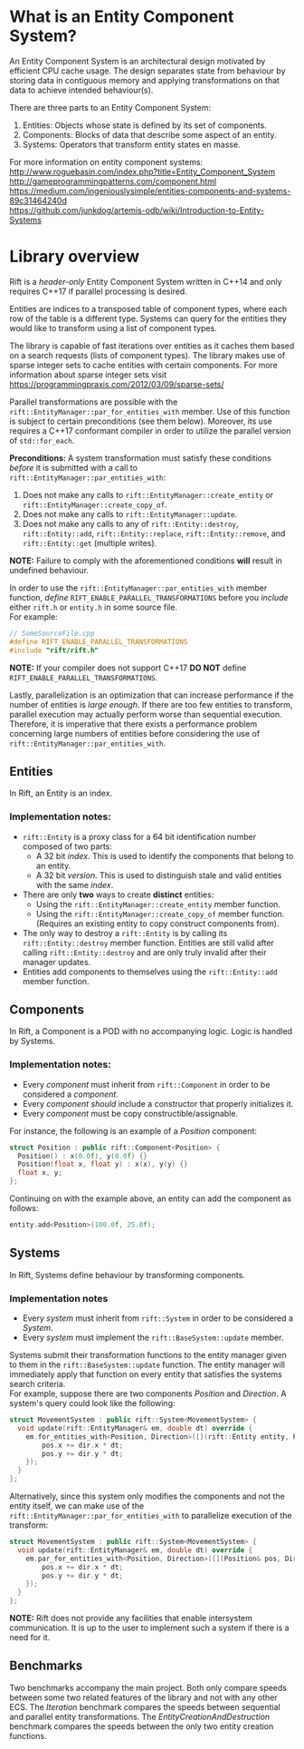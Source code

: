 # What is an Entity Component System?
An Entity Component System is an architectural design motivated by efficient CPU cache usage. The design separates state from behaviour by storing data in contiguous memory and applying transformations on that data to achieve intended behaviour(s).

There are three parts to an Entity Component System:
1. Entities:   Objects whose state is defined by its set of components.
1. Components: Blocks of data that describe some aspect of an entity.
1. Systems:    Operators that transform entity states en masse.

For more information on entity component systems:   
http://www.roguebasin.com/index.php?title=Entity_Component_System  
http://gameprogrammingpatterns.com/component.html   
https://medium.com/ingeniouslysimple/entities-components-and-systems-89c31464240d  
https://github.com/junkdog/artemis-odb/wiki/Introduction-to-Entity-Systems   

# Library overview
Rift is a *header-only* Entity Component System written in C++14 and only requires C++17 if parallel processing is desired. 

Entities are indices to a transposed table of component types, where each row of the table is a different type. Systems can query for the entities they would like to transform using a list of component types. 

The library is capable of fast iterations over entities as it caches them based on a search requests (lists of component types). The library makes use of sparse integer sets to cache entities with certain components. For more information about sparse integer sets visit https://programmingpraxis.com/2012/03/09/sparse-sets/

Parallel transformations are possible with the `rift::EntityManager::par_for_entities_with` member. Use of this function is subject to certain preconditions (see them below). Moreover, its use requires a C++17 conformant compiler in order to utilize the parallel version of `std::for_each`.

**Preconditions:**
A system transformation must satisfy these conditions *before* it is submitted with a call to `rift::EntityManager::par_entities_with`:
1. Does not make any calls to `rift::EntityManager::create_entity` or `rift::EntityManager::create_copy_of`.
1. Does not make any calls to `rift::EntityManager::update`.
1. Does not make any calls to any of `rift::Entity::destroy`, `rift::Entity::add`, `rift::Entity::replace`, `rift::Entity::remove`, and `rift::Entity::get` (multiple writes).   

**NOTE:** Failure to comply with the aforementioned conditions **will** result in undefined behaviour.

In order to use the `rift::EntityManager::par_entities_with` member function, *define* `RIFT_ENABLE_PARALLEL_TRANSFORMATIONS` before you *include* either `rift.h` or `entity.h` in some source file.   
For example:
```cpp
// SomeSourceFile.cpp
#define RIFT_ENABLE_PARALLEL_TRANSFORMATIONS
#include "rift/rift.h"
``` 
**NOTE:** If your compiler does not support C++17 **DO NOT** define `RIFT_ENABLE_PARALLEL_TRANSFORMATIONS`.

Lastly, parallelization is an optimization that can increase performance if the number of entities is *large enough*. If there are too few entities to transform, parallel execution may actually perform worse than sequential execution. Therefore, it is imperative that there exists a performance problem concerning large numbers of entities before considering the use of `rift::EntityManager::par_entities_with`.

## Entities
In Rift, an Entity is an index. 
### Implementation notes:
- `rift::Entity` is a proxy class for a 64 bit identification number composed of two parts:
  - A 32 bit *index*. This is used to identify the components that belong to an entity.
  - A 32 bit *version*. This is used to distinguish stale and valid entities with the same *index*.
- There are only **two** ways to create **distinct** entities:
  - Using the `rift::EntityManager::create_entity` member function.
  - Using the `rift::EntityManager::create_copy_of` member function. (Requires an existing entity to copy construct components from).   
- The only way to destroy a `rift::Entity` is by calling its `rift::Entity::destroy` member function. Entities are still valid after calling `rift::Entity::destroy` and are only truly invalid after their manager updates.
- Entities add components to themselves using the `rift::Entity::add` member function.

## Components 
In Rift, a Component is a POD with no accompanying logic. Logic is handled by Systems.
### Implementation notes:
- Every *component* must inherit from `rift::Component` in order to be considered a *component*.
- Every *component* *should* include a constructor that properly initializes it. 
- Every *component* must be copy constructible/assignable.   

For instance, the following is an example of a *Position* component:
```cpp
struct Position : public rift::Component<Position> {
  Position() : x(0.0f), y(0.0f) {}
  Position(float x, float y) : x(x), y(y) {}
  float x, y;
};
```
Continuing on with the example above, an entity can add the component as follows:
```cpp
entity.add<Position>(100.0f, 25.0f);
```

## Systems
In Rift, Systems define behaviour by transforming components.
### Implementation notes
- Every *system* must inherit from `rift::System` in order to be considered a *System*. 
- Every *system* must implement the `rift::BaseSystem::update` member.

Systems submit their transformation functions to the entity manager given to them in the `rift::BaseSystem::update` function. The entity manager will immediately apply that function on every entity that satisfies the systems search criteria.   
For example, suppose there are two components *Position* and *Direction*. A system's query could look like the following:
```cpp
struct MovementSystem : public rift::System<MovementSystem> {
  void update(rift::EntityManager& em, double dt) override {
    em.for_entities_with<Position, Direction>([](rift::Entity entity, Position& pos, Direction& dir){
        pos.x += dir.x * dt;
        pos.y += dir.y * dt;
    });
  }
};
```

Alternatively, since this system only modifies the components and not the entity itself, we can make use of the `rift::EntityManager::par_for_entities_with` to parallelize execution of the transform:
```cpp
struct MovementSystem : public rift::System<MovementSystem> {
  void update(rift::EntityManager& em, double dt) override {
    em.par_for_entities_with<Position, Direction>([](Position& pos, Direction& dir){
        pos.x += dir.x * dt;
        pos.y += dir.y * dt;
    });
  }
};
```

**NOTE:** Rift does not provide any facilities that enable intersystem communication. It is up to the user to implement such a system if there is a need for it.

## Benchmarks
Two benchmarks accompany the main project. Both only compare speeds between some two related features of the library and not with any other ECS. The *Iteration* benchmark compares the speeds between sequential and parallel entity transformations. The *EntityCreationAndDestruction* benchmark compares the speeds between the only two entity creation functions. 
